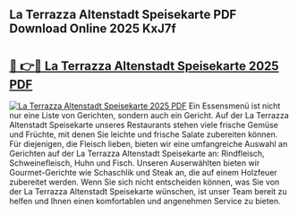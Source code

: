 ## La Terrazza Altenstadt Speisekarte PDF Download Online 2025 KxJ7f

# <h2><a href="http://gc8hgg.nevu.top/?p=La+Terrazza+Altenstadt+Speisekarte">🔗 👉🔴 La Terrazza Altenstadt Speisekarte 2025 PDF</a></h2>

[![La Terrazza Altenstadt Speisekarte 2025 PDF](https://i.imgur.com/dBaPXMq.png)](http://gc8hgg.nevu.top/?p=La+Terrazza+Altenstadt+Speisekarte)
Ein Essensmenü ist nicht nur eine Liste von Gerichten, sondern auch ein Gericht. Auf der La Terrazza Altenstadt Speisekarte unseres Restaurants stehen viele frische Gemüse und Früchte, mit denen Sie leichte und frische Salate zubereiten können. Für diejenigen, die Fleisch lieben, bieten wir eine umfangreiche Auswahl an Gerichten auf der La Terrazza Altenstadt Speisekarte an: Rindfleisch, Schweinefleisch, Huhn und Fisch. Unseren Auserwählten bieten wir Gourmet-Gerichte wie Schaschlik und Steak an, die auf einem Holzfeuer zubereitet werden. Wenn Sie sich nicht entscheiden können, was Sie von der La Terrazza Altenstadt Speisekarte wünschen, ist unser Team bereit zu helfen und Ihnen einen komfortablen und angenehmen Service zu bieten.

